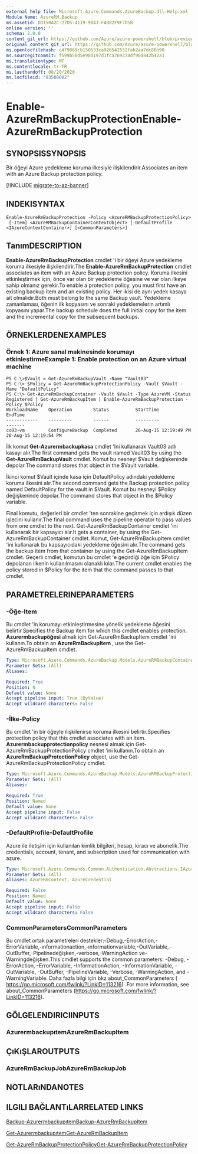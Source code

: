 ```yaml
---
external help file: Microsoft.Azure.Commands.AzureBackup.dll-Help.xml
Module Name: AzureRM.Backup
ms.assetid: DD150A2C-27D5-4119-9B43-FAB82F9F7D5B
online version: ''
schema: 2.0.0
content_git_url: https://github.com/Azure/azure-powershell/blob/preview/src/ResourceManager/AzureBackup/Commands.AzureBackup/help/Enable-AzureRmBackupProtection.md
original_content_git_url: https://github.com/Azure/azure-powershell/blob/preview/src/ResourceManager/AzureBackup/Commands.AzureBackup/help/Enable-AzureRmBackupProtection.md
ms.openlocfilehash: c479869cb150633ca926542552fab2aa7dc80b90
ms.sourcegitcommit: f599b50d5e980197d1fca769378df90a842b42a1
ms.translationtype: MT
ms.contentlocale: tr-TR
ms.lasthandoff: 08/20/2020
ms.locfileid: "93588002"
---
```

# <span data-ttu-id="ceaf4-101">Enable-AzureRmBackupProtection</span><span class="sxs-lookup"><span data-stu-id="ceaf4-101">Enable-AzureRmBackupProtection</span></span>

## <span data-ttu-id="ceaf4-102">SYNOPSIS</span><span class="sxs-lookup"><span data-stu-id="ceaf4-102">SYNOPSIS</span></span>
<span data-ttu-id="ceaf4-103">Bir öğeyi Azure yedekleme koruma ilkesiyle ilişkilendirir.</span><span class="sxs-lookup"><span data-stu-id="ceaf4-103">Associates an item with an Azure Backup protection policy.</span></span>

[!INCLUDE [migrate-to-az-banner](../../includes/migrate-to-az-banner.md)]

## <span data-ttu-id="ceaf4-104">INDEKI</span><span class="sxs-lookup"><span data-stu-id="ceaf4-104">SYNTAX</span></span>

```
Enable-AzureRmBackupProtection -Policy <AzureRMBackupProtectionPolicy>
 [-Item] <AzureRMBackupContainerContextObject> [-DefaultProfile <IAzureContextContainer>] [<CommonParameters>]
```

## <span data-ttu-id="ceaf4-105">Tanım</span><span class="sxs-lookup"><span data-stu-id="ceaf4-105">DESCRIPTION</span></span>
<span data-ttu-id="ceaf4-106">**Enable-AzureRmBackupProtection** cmdlet 'i bir öğeyi Azure yedekleme koruma ilkesiyle ilişkilendirir.</span><span class="sxs-lookup"><span data-stu-id="ceaf4-106">The **Enable-AzureRmBackupProtection** cmdlet associates an item with an Azure Backup protection policy.</span></span>
<span data-ttu-id="ceaf4-107">Koruma ilkesini etkinleştirmek için, önce var olan bir yedekleme öğesine ve var olan ilkeye sahip olmanız gerekir.</span><span class="sxs-lookup"><span data-stu-id="ceaf4-107">To enable a protection policy, you must first have an existing backup item and an existing policy.</span></span>
<span data-ttu-id="ceaf4-108">Her ikisi de aynı yedek kasaya ait olmalıdır.</span><span class="sxs-lookup"><span data-stu-id="ceaf4-108">Both must belong to the same Backup vault.</span></span>
<span data-ttu-id="ceaf4-109">Yedekleme zamanlaması, öğenin ilk kopyasını ve sonraki yedeklemelerin artımlı kopyasını yapar.</span><span class="sxs-lookup"><span data-stu-id="ceaf4-109">The backup schedule does the full initial copy for the item and the incremental copy for the subsequent backups.</span></span>

## <span data-ttu-id="ceaf4-110">ÖRNEKLERDEN</span><span class="sxs-lookup"><span data-stu-id="ceaf4-110">EXAMPLES</span></span>

### <span data-ttu-id="ceaf4-111">Örnek 1: Azure sanal makinesinde korumayı etkinleştirme</span><span class="sxs-lookup"><span data-stu-id="ceaf4-111">Example 1: Enable protection on an Azure virtual machine</span></span>
```
PS C:\>$Vault = Get-AzureRmBackupVault -Name "Vault03"
PS C:\> $Policy = Get-AzureRmBackupProtectionPolicy -Vault $Vault -Name "DefaultPolicy"
PS C:\> Get-AzureRmBackupContainer -Vault $Vault -Type AzureVM -Status Registered | Get-AzureRmBackupItem | Enable-AzureRmBackupProtection -Policy $Policy
WorkloadName    Operation        Status          StartTime              EndTime
------------    ---------        ------          ---------              -------
co03-vm         ConfigureBackup  Completed       26-Aug-15 12:19:49 PM  26-Aug-15 12:19:54 PM
```

<span data-ttu-id="ceaf4-112">İlk komut **Get-Azurermbackupkasa** cmdlet 'Ini kullanarak Vault03 adlı kasayı alır.</span><span class="sxs-lookup"><span data-stu-id="ceaf4-112">The first command gets the vault named Vault03 by using the **Get-AzureRmBackupVault** cmdlet.</span></span>
<span data-ttu-id="ceaf4-113">Komut bu nesneyi $Vault değişkeninde depolar.</span><span class="sxs-lookup"><span data-stu-id="ceaf4-113">The command stores that object in the $Vault variable.</span></span>

<span data-ttu-id="ceaf4-114">İkinci komut $Vault içinde kasa için DefaultPolicy adındaki yedekleme koruma ilkesini alır.</span><span class="sxs-lookup"><span data-stu-id="ceaf4-114">The second command gets the Backup protection policy named DefaultPolicy for the vault in $Vault.</span></span>
<span data-ttu-id="ceaf4-115">Komut bu nesneyi $Policy değişkeninde depolar.</span><span class="sxs-lookup"><span data-stu-id="ceaf4-115">The command stores that object in the $Policy variable.</span></span>

<span data-ttu-id="ceaf4-116">Final komutu, değerleri bir cmdlet 'ten sonrakine geçirmek için ardışık düzen işlecini kullanır.</span><span class="sxs-lookup"><span data-stu-id="ceaf4-116">The final command uses the pipeline operator to pass values from one cmdlet to the next.</span></span>
<span data-ttu-id="ceaf4-117">Get-AzureRmBackupContainer cmdlet 'ini kullanarak bir kapsayıcı alır.</span><span class="sxs-lookup"><span data-stu-id="ceaf4-117">It gets a container, by using the Get-AzureRmBackupContainer cmdlet.</span></span>
<span data-ttu-id="ceaf4-118">Komut, Get-AzureRmBackupItem cmdlet 'ini kullanarak bu kapsayıcıdaki yedekleme öğesini alır.</span><span class="sxs-lookup"><span data-stu-id="ceaf4-118">The command gets the backup item from that container by using the Get-AzureRmBackupItem cmdlet.</span></span>
<span data-ttu-id="ceaf4-119">Geçerli cmdlet, komutun bu cmdlet 'e geçirdiği öğe için $Policy depolanan ilkenin kullanılmasını olanaklı kılar.</span><span class="sxs-lookup"><span data-stu-id="ceaf4-119">The current cmdlet enables the policy stored in $Policy for the item that the command passes to that cmdlet.</span></span>

## <span data-ttu-id="ceaf4-120">PARAMETRELERINE</span><span class="sxs-lookup"><span data-stu-id="ceaf4-120">PARAMETERS</span></span>

### <span data-ttu-id="ceaf4-121">-Öğe</span><span class="sxs-lookup"><span data-stu-id="ceaf4-121">-Item</span></span>
<span data-ttu-id="ceaf4-122">Bu cmdlet 'in korumayı etkinleştirmesine yönelik yedekleme öğesini belirtir.</span><span class="sxs-lookup"><span data-stu-id="ceaf4-122">Specifies the Backup item for which this cmdlet enables protection.</span></span>
<span data-ttu-id="ceaf4-123">**Azurermbackupöğesi** almak için Get-AzureRmBackupItem cmdlet 'ini kullanın.</span><span class="sxs-lookup"><span data-stu-id="ceaf4-123">To obtain an **AzureRmBackupItem** , use the Get-AzureRmBackupItem cmdlet.</span></span>

```yaml
Type: Microsoft.Azure.Commands.AzureBackup.Models.AzureRMBackupContainerContextObject
Parameter Sets: (All)
Aliases: 

Required: True
Position: 0
Default value: None
Accept pipeline input: True (ByValue)
Accept wildcard characters: False
```

### <span data-ttu-id="ceaf4-124">-İlke</span><span class="sxs-lookup"><span data-stu-id="ceaf4-124">-Policy</span></span>
<span data-ttu-id="ceaf4-125">Bu cmdlet 'in bir öğeyle ilişkilenirse koruma ilkesini belirtir.</span><span class="sxs-lookup"><span data-stu-id="ceaf4-125">Specifies protection policy that this cmdlet associates with an item.</span></span>
<span data-ttu-id="ceaf4-126">**Azurermbackupprotectionpolicy** nesnesi almak için Get-AzureRmBackupProtectionPolicy cmdlet 'ini kullanın.</span><span class="sxs-lookup"><span data-stu-id="ceaf4-126">To obtain an **AzureRmBackupProtectionPolicy** object, use the Get-AzureRmBackupProtectionPolicy cmdlet.</span></span>

```yaml
Type: Microsoft.Azure.Commands.AzureBackup.Models.AzureRMBackupProtectionPolicy
Parameter Sets: (All)
Aliases: 

Required: True
Position: Named
Default value: None
Accept pipeline input: False
Accept wildcard characters: False
```

### <span data-ttu-id="ceaf4-127">-DefaultProfile</span><span class="sxs-lookup"><span data-stu-id="ceaf4-127">-DefaultProfile</span></span>
<span data-ttu-id="ceaf4-128">Azure ile iletişim için kullanılan kimlik bilgileri, hesap, kiracı ve abonelik.</span><span class="sxs-lookup"><span data-stu-id="ceaf4-128">The credentials, account, tenant, and subscription used for communication with azure.</span></span>

```yaml
Type: Microsoft.Azure.Commands.Common.Authentication.Abstractions.IAzureContextContainer
Parameter Sets: (All)
Aliases: AzureRmContext, AzureCredential

Required: False
Position: Named
Default value: None
Accept pipeline input: False
Accept wildcard characters: False
```

### <span data-ttu-id="ceaf4-129">CommonParameters</span><span class="sxs-lookup"><span data-stu-id="ceaf4-129">CommonParameters</span></span>
<span data-ttu-id="ceaf4-130">Bu cmdlet ortak parametreleri destekler:-Debug,-ErrorAction,-ErrorVariable,-ınformationaction,-ınformationvariable,-OutVariable,-OutBuffer,-Pipelinedeğişken,-verbose,-WarningAction ve-Warningdeğişken.</span><span class="sxs-lookup"><span data-stu-id="ceaf4-130">This cmdlet supports the common parameters: -Debug, -ErrorAction, -ErrorVariable, -InformationAction, -InformationVariable, -OutVariable, -OutBuffer, -PipelineVariable, -Verbose, -WarningAction, and -WarningVariable.</span></span> <span data-ttu-id="ceaf4-131">Daha fazla bilgi için bkz about_CommonParameters ( https://go.microsoft.com/fwlink/?LinkID=113216) .</span><span class="sxs-lookup"><span data-stu-id="ceaf4-131">For more information, see about_CommonParameters (https://go.microsoft.com/fwlink/?LinkID=113216).</span></span>

## <span data-ttu-id="ceaf4-132">GÖLGELENDIRICI</span><span class="sxs-lookup"><span data-stu-id="ceaf4-132">INPUTS</span></span>

### <span data-ttu-id="ceaf4-133">Azurermbackupıtem</span><span class="sxs-lookup"><span data-stu-id="ceaf4-133">AzureRmBackupItem</span></span>

## <span data-ttu-id="ceaf4-134">ÇıKıŞLAR</span><span class="sxs-lookup"><span data-stu-id="ceaf4-134">OUTPUTS</span></span>

### <span data-ttu-id="ceaf4-135">AzureRmBackupJob</span><span class="sxs-lookup"><span data-stu-id="ceaf4-135">AzureRmBackupJob</span></span>

## <span data-ttu-id="ceaf4-136">NOTLARıNDA</span><span class="sxs-lookup"><span data-stu-id="ceaf4-136">NOTES</span></span>

## <span data-ttu-id="ceaf4-137">ILGILI BAĞLANTıLAR</span><span class="sxs-lookup"><span data-stu-id="ceaf4-137">RELATED LINKS</span></span>

[<span data-ttu-id="ceaf4-138">Backup-Azurermbackupıtem</span><span class="sxs-lookup"><span data-stu-id="ceaf4-138">Backup-AzureRmBackupItem</span></span>](./Backup-AzureRmBackupItem.md)

[<span data-ttu-id="ceaf4-139">Get-Azurermbackupıtem</span><span class="sxs-lookup"><span data-stu-id="ceaf4-139">Get-AzureRmBackupItem</span></span>](./Get-AzureRmBackupItem.md)

[<span data-ttu-id="ceaf4-140">Get-AzureRmBackupProtectionPolicy</span><span class="sxs-lookup"><span data-stu-id="ceaf4-140">Get-AzureRmBackupProtectionPolicy</span></span>](./Get-AzureRmBackupProtectionPolicy.md)


